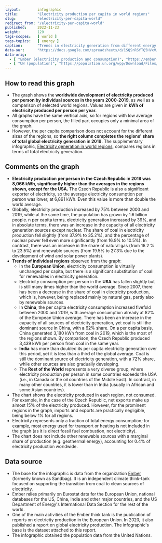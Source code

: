 ```yaml
---
layout:        infographic
title:         "Electricity production per capita in world regions"
slug:          "electricity-per-capita-world"
redirect_from: "/electricity-per-capita-world"
published:     2022-11-23
weight:        120
tags-scopes:   [ world ]
tags-topics:   [ energy ]
caption:       "Trends in electricity generation from different energy sources globally and in major world regions between 2000 and 2019. The amount of electricity produced is expressed in kWh per capita per year."
data-our:      "https://docs.google.com/spreadsheets/d/1SQSnRSfTQ5HVxVJvwj4igfl22hyblYVjDo_INceKy4I"
data-orig:
  - [ "Ember (electricity production and consumption)", "https://ember-climate.org/project/data-global-electricity-review/" ]
  - [ "UN (population)", "https://population.un.org/wpp/Download/Files/1_Indicators%20(Standard)/EXCEL_FILES/1_Population/WPP2019_POP_F01_1_TOTAL_POPULATION_BOTH_SEXES.xlsx" ]
---
```


## How to read this graph

* The graph shows the **worldwide development of electricity produced per person by individual sources in the years 2000-2019**, as well as a comparison of selected world regions. Values are given in **<glossary id="w">kWh</glossary> of electricity produced per person per year**.
* All graphs have the same vertical axis, so for regions with low average consumption per person, the filled part occupies only a minimal area of the graph.
* However, the per capita comparison does not account for the different sizes of the regions, so **the right column completes the regions' share of total global electricity generation in 2019**. The supplementary infographic, [Electricity generation in world regions](/infographics/electricity-per-capita-world), compares regions in terms of total electricity generation.

## Comments on the graph

* **Electricity production per person in the Czech Republic in 2019 was 8,066 kWh, significantly higher than the averages in the regions shown, except for the USA.** The Czech Republic is also a significant exporter of electricity, so the average electricity consumption per person was lower, at 6,891 kWh. Even this value is more than double the world average.
* Globally, electricity production increased by 75% between 2000 and 2019, while at the same time, the population has grown by 1.6 billion people. n per capita terms, electricity generation increased by 39%, and in absolute terms, there was an increase in the capacity of all electricity generation sources except nuclear. The share of coal in electricity production fell slightly (from 37.9% to 35.2%), and the percentage of nuclear power fell even more significantly (from 16.9% to 10.5%). In contrast, there was an increase in the share of natural gas (from 18.2 % to 23.5%) and renewable sources (from 19.5% to 27.3% due to the development of wind and solar power plants).
* **Trends of individual regions** observed from the graph:
  * In the **European Union**, electricity consumption is virtually unchanged per capita, but there is a significant substitution of coal for renewables in electricity generation.
  * Electricity consumption per person in the **USA** has fallen slightly but is still many times higher than the world average. Since 2007, there has been a decrease in the share of coal in electricity production, which is, however, being replaced mainly by natural gas, partly also by renewable sources.
  * In **China**, the per capita electricity consumption increased fivefold between 2000 and 2019, with average consumption already at 82% of the European Union average. There has been an increase in the capacity of all sources of electricity generation, yet coal is still the dominant source in China, with a 62% share. On a per capita basis, China generated 3,180 kWh from coal in 2019, which is the most of the regions shown. By comparison, the Czech Republic produced 3,439 kWh per person from coal in the same year.
  * **India** has more than doubled its per capita electricity generation over this period, yet it is less than a third of the global average. Coal is still the dominant source of electricity generation, with a 72% share, while other sources are also gradually developing.
  * The **Rest of the World** represents a very diverse group, where electricity production per person in some countries exceeds the USA (i.e., in Canada or the oil countries of the Middle East). In contrast, in many other countries, it is lower than in India (usually in African and some Asian countries).
* The chart shows the electricity produced in each region, not consumed. For example, in the case of the Czech Republic, net exports make up almost 15% of the electricity produced. However, for the prominent regions in the graph, imports and exports are practically negligible, being below 1% for all regions.
* Electricity represents only a fraction of total energy consumption; for example, most energy used for transport or heating is not included in the graph (as it is direct fossil fuel combustion, not electricity).
* The chart does not include other renewable sources with a marginal share of production (e.g. geothermal energy), accounting for 0.4% of electricity production worldwide.

## Data source

* The base for the infographic is data from the organization [Ember](https://ember-climate.org/) (formerly known as Sandbag). It is an independent climate think-tank focused on supporting the transition from coal to clean sources of electricity.
* Ember relies primarily on Eurostat data for the European Union, national databases for the US, China, India and other major countries, and the US Department of Energy's International Data Section for the rest of the world.
* One of the main activities of the Ember think tank is the publication of reports on electricity production in the European Union. In 2020, it also published a report on global electricity production<!--, a summary of which can be found [in studies](/studie/2020-globalni-zprava-o-elektrine)-->. The infographic's base is the dataset attached to this report.
* The infographic obtained the population data from the United Nations.
